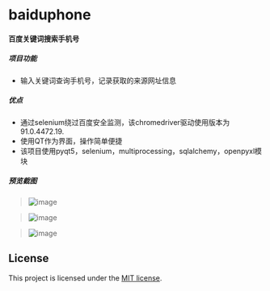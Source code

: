 # baiduphone

#### 百度关键词搜索手机号
##### 项目功能
- 输入关键词查询手机号，记录获取的来源网址信息
##### 优点
- 通过selenium绕过百度安全监测，该chromedriver驱动使用版本为91.0.4472.19.
- 使用QT作为界面，操作简单便捷
- 该项目使用pyqt5，selenium，multiprocessing，sqlalchemy，openpyxl模块
##### 预览截图 
> ![image](https://yyshtest.oss-cn-huhehaote.aliyuncs.com/uploads/markdown/baiduphone.png)

> ![image](https://yyshtest.oss-cn-huhehaote.aliyuncs.com/uploads/markdown/baiduphone1.gif)

> ![image](https://yyshtest.oss-cn-huhehaote.aliyuncs.com/uploads/markdown/baiduphone2.gif)

## License

This project is licensed under the [MIT license](http://opensource.org/licenses/MIT).

